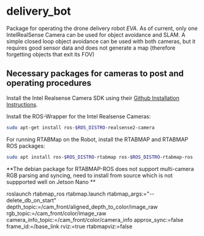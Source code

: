 # delivery_bot
Package for operating the drone delivery robot _EVA_. As of current, only one IntelRealSense Camera can be used for object avoidance and SLAM. A simple closed loop object avoidance can be used with both cameras, but it requires good sensor data and does not generate a map (therefore forgetting objects that exit its FOV)
## Necessary packages for cameras to post and operating procedures
Install the Intel Realsense Camera SDK using their [Github Installation Instructions](https://github.com/IntelRealSense/librealsense/blob/master/doc/installation_jetson.md).

Install the ROS-Wrapper for the Intel Realsense Cameras:
```bash
sudo apt-get install ros-$ROS_DISTRO-realsense2-camera
```

For running RTABMap on the Robot, install the RTABMAP and RTABMAP ROS packages:
```bash
sudo apt install ros-$ROS_DISTRO-rtabmap ros-$ROS_DISTRO-rtabmap-ros
```
**The debian package for RTABMAP-ROS does not support multi-camera RGB parsing and syncing, need to install from source which is not suppported well on Jetson Nano **





roslaunch rtabmap_ros rtabmap.launch rtabmap_args:="--delete_db_on_start" depth_topic:=/cam_front/aligned_depth_to_color/image_raw rgb_topic:=/cam_front/color/image_raw camera_info_topic:=/cam_front/color/camera_info approx_sync:=false frame_id:=/base_link rviz:=true rtabmapviz:=false
